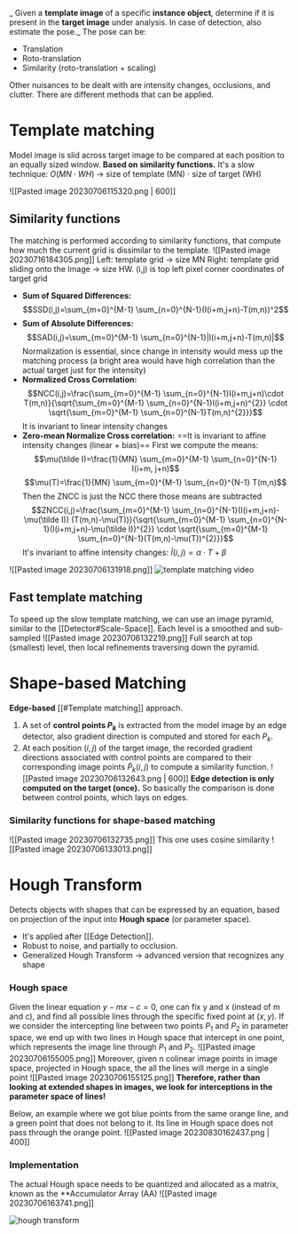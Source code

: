 _ Given a **template image** of a specific **instance object**, determine if it is present in the **target image** under analysis. In case of detection, also estimate the pose._
The pose can be:
- Translation
- Roto-translation
- Similarity (roto-translation + scaling)

Other nuisances to be dealt with are intensity changes, occlusions, and clutter.
There are different methods that can be applied.

# Template matching
Model image is slid across target image to be compared at each position to an equally sized window. **Based on similarity functions.**
It's a slow technique: $O(MN \cdot WH)$ -> size of template (MN) $\cdot$ size of target (WH)

![[Pasted image 20230706115320.png | 600]]
## Similarity functions
The matching is performed according to similarity functions, that compute how much the current grid is dissimilar to the template.
![[Pasted image 20230716184305.png]]
Left: template grid -> size MN
Right: template grid sliding onto the Image -> size HW. 
(i,j) is top left pixel corner coordinates of target grid

- **Sum of Squared Differences:** $$SSD(i,j)=\sum_{m=0}^{M-1} \sum_{n=0}^{N-1}(I(i+m,j+n)-T(m,n))^2$$
- **Sum of Absolute Differences:** $$SAD(i,j)=\sum_{m=0}^{M-1} \sum_{n=0}^{N-1}|I(i+m,j+n)-T(m,n)|$$
Normalization is essential, since change in intensity would mess up the matching process (a bright area would have high correlation than the actual target just for the intensity)
- **Normalized Cross Correlation:** $$NCC(i,j)=\frac{\sum_{m=0}^{M-1} \sum_{n=0}^{N-1}I(i+m,j+n)\cdot T(m,n)}{\sqrt{\sum_{m=0}^{M-1} \sum_{n=0}^{N-1}I(i+m,j+n)^{2}} \cdot \sqrt{\sum_{m=0}^{M-1} \sum_{n=0}^{N-1}T(m,n)^{2}}}$$
	It is invariant to linear intensity changes
- **Zero-mean Normalize Cross correlation:** 
	==It is invariant to affine intensity changes (linear + bias)==
	First we compute the means: $$\mu(\tilde I)=\frac{1}{MN} \sum_{m=0}^{M-1} \sum_{n=0}^{N-1} I(i+m, j+n)$$
	$$\mu(T)=\frac{1}{MN} \sum_{m=0}^{M-1} \sum_{n=0}^{N-1} T(m,n)$$
Then the ZNCC is just the NCC there those means are subtracted
	$$ZNCC(i,j)=\frac{\sum_{m=0}^{M-1} \sum_{n=0}^{N-1}(I(i+m,j+n)-\mu(\tilde I)) (T(m,n)-\mu(T))}{\sqrt{\sum_{m=0}^{M-1} \sum_{n=0}^{N-1}(I(i+m,j+n)-\mu(\tilde I))^{2}} \cdot \sqrt{\sum_{m=0}^{M-1} \sum_{n=0}^{N-1}(T(m,n)-\mu(T))^{2}}}$$
It's invariant to affine intensity changes: $\tilde I(i,j)=\alpha \cdot T + \beta$

![[Pasted image 20230706131918.png]]
![template matching video](https://www.youtube.com/watch?v=1_hwFc8PXVE)
## Fast template matching
To speed up the slow template matching, we can use an image pyramid, similar to the [[Detector#Scale-Space]].
Each level is a smoothed and sub-sampled
![[Pasted image 20230706132219.png]]
Full search at top (smallest) level, then local refinements traversing down the pyramid.

# Shape-based Matching
**Edge-based** [[#Template matching]] approach.
1) A set of **control points $P_k$** is extracted from the model image by an edge detector, also gradient direction is computed and stored for each $P_k$.
2) At each position $(i,j)$ of the target image, the recorded gradient directions associated with control points are compared to their corresponding image points $\tilde P_{k}(i,j)$ to compute a similarity function.
![[Pasted image 20230706132643.png | 600]]
**Edge detection is only computed on the target (once).**
So basically the comparison is done between control points, which lays on edges.
### Similarity functions for shape-based matching
![[Pasted image 20230706132735.png]]
This one uses cosine similarity 
![[Pasted image 20230706133013.png]]

# Hough Transform
Detects objects with shapes that can be expressed by an equation, based on projection of the input into **Hough space** (or parameter space).
- It's applied after [[Edge Detection]]. 
- Robust to noise, and partially to occlusion.
- Generalized Hough Transform -> advanced version that recognizes any shape

### Hough space
Given the linear equation $y-mx-c=0$, one can fix y and x (instead of m and c), and find all possible lines through the specific fixed point at $(x,y)$.
If we consider the intercepting line between two points $P_1$ and $P_2$ in parameter space, we end up with two lines in Hough space that intercept in one point, which represents the image line through $P_1$ and $P_2$.
![[Pasted image 20230706155005.png]]
Moreover, given n colinear image points in image space, projected in Hough space, the all the lines will merge in a single point
![[Pasted image 20230706155125.png]]
**Therefore, rather than looking at extended shapes in images, we look for interceptions in the parameter space of lines!**

Below, an example where we got blue points from the same orange line, and a green point that does not belong to it. Its line in Hough space does not pass through the orange point.
![[Pasted image 20230830162437.png | 400]]
### Implementation
The actual Hough space needs to be quantized and allocated as a matrix, known as the **Accumulator Array (AA)
![[Pasted image 20230706163741.png]]

![hough transform](https://www.youtube.com/watch?v=XRBc_xkZREg)
